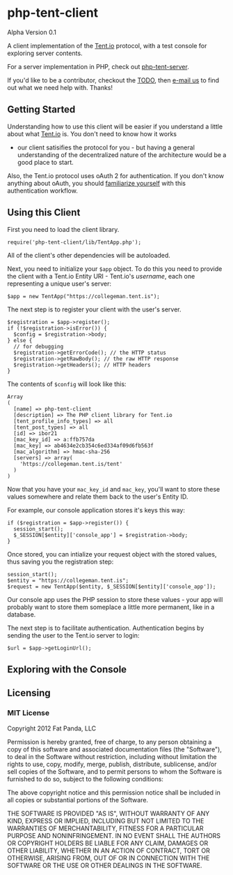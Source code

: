 php-tent-client
===============

Alpha Version 0.1

A client implementation of the [Tent.io](http://tent.io/) protocol, 
with a test console for exploring server contents.

For a server implementation in PHP, check out [php-tent-server](http://github.com/collegeman/php-tent-server).

If you'd like to be a contributor, checkout the [TODO](https://github.com/collegeman/php-tent-server/blob/master/TODO.md), 
then [e-mail us](mailto:yo@fatpandadev.com) to find out what we need
help with. Thanks!

## Getting Started

Understanding how to use this client will be easier if you understand
a little about what [Tent.io](http://tent.io/) is. You don't need to know how it works
- our client satisifies the protocol for you - but having a general understanding of
the decentralized nature of the architecture would be a good place to start.

Also, the Tent.io protocol uses oAuth 2 for authentication. If you don't 
know anything about oAuth, you should [familiarize yourself](http://en.wikipedia.org/wiki/OAuth)
with this authentication workflow.

## Using this Client

First you need to load the client library.

    require('php-tent-client/lib/TentApp.php');

All of the client's other dependencies will be autoloaded.

Next, you need to initialize your `$app` object. To do this you need to 
provide the client with a Tent.io Entity URI - Tent.io's *username*, each
one representing a unique user's server:

    $app = new TentApp("https://collegeman.tent.is");

The next step is to register your client with the user's server. 

    $registration = $app->register();
    if (!$registration->isError()) {
      $config = $registration->body;
    } else {
      // for debugging
      $registration->getErrorCode(); // the HTTP status
      $registration->getRawBody(); // the raw HTTP response
      $registration->getHeaders(); // HTTP headers
    }

The contents of `$config` will look like this:

    Array
    (
      [name] => php-tent-client
      [description] => The PHP client library for Tent.io
      [tent_profile_info_types] => all
      [tent_post_types] => all
      [id] => ibor21
      [mac_key_id] => a:ffb757da
      [mac_key] => ab4634e2cb354c6ed334af09d6fb563f
      [mac_algorithm] => hmac-sha-256
      [servers] => array(
        'https://collegeman.tent.is/tent'
      )
    )

Now that you have your `mac_key_id` and `mac_key`, you'll want to
store these values somewhere and relate them back to the user's
Entity ID.

For example, our console application stores it's keys this way:

    if ($registration = $app->register()) {
      session_start();
      $_SESSION[$entity]['console_app'] = $registration->body;
    }

Once stored, you can intialize your request object with the stored
values, thus saving you the registration step:

    session_start();
    $entity = "https://collegeman.tent.is";
    $request = new TentApp($entity, $_SESSION[$entity]['console_app']);

Our console app uses the PHP session to store these values - your app
will probably want to store them someplace a little more permanent,
like in a database.

The next step is to facilitate authentication. Authentication begins
by sending the user to the Tent.io server to login:

    $url = $app->getLoginUrl();



## Exploring with the Console

## Licensing

### MIT License

Copyright 2012 Fat Panda, LLC

Permission is hereby granted, free of charge, to any person obtaining
a copy of this software and associated documentation files (the
"Software"), to deal in the Software without restriction, including
without limitation the rights to use, copy, modify, merge, publish,
distribute, sublicense, and/or sell copies of the Software, and to
permit persons to whom the Software is furnished to do so, subject to
the following conditions:

The above copyright notice and this permission notice shall be
included in all copies or substantial portions of the Software.

THE SOFTWARE IS PROVIDED "AS IS", WITHOUT WARRANTY OF ANY KIND,
EXPRESS OR IMPLIED, INCLUDING BUT NOT LIMITED TO THE WARRANTIES OF
MERCHANTABILITY, FITNESS FOR A PARTICULAR PURPOSE AND
NONINFRINGEMENT. IN NO EVENT SHALL THE AUTHORS OR COPYRIGHT HOLDERS BE
LIABLE FOR ANY CLAIM, DAMAGES OR OTHER LIABILITY, WHETHER IN AN ACTION
OF CONTRACT, TORT OR OTHERWISE, ARISING FROM, OUT OF OR IN CONNECTION
WITH THE SOFTWARE OR THE USE OR OTHER DEALINGS IN THE SOFTWARE.